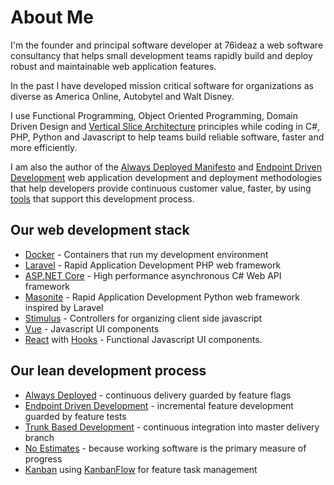 # About Me

I'm the founder and principal software developer at 76ideaz a web software consultancy that helps small development teams rapidly build and deploy robust and maintainable web application features.

In the past I have developed mission critical software for organizations as diverse as America Online, Autobytel and Walt Disney.

I use Functional Programming, Object Oriented Programming, Domain Driven Design and [Vertical Slice Architecture](https://jimmybogard.com/vertical-slice-architecture/) principles while coding in C#, PHP, Python and Javascript to help teams build reliable software, faster and more efficiently.

I am also the author of the [Always Deployed Manifesto](https://alwaysdeployed.com) and [Endpoint Driven Development](https://alwaysdeployed.com/endpoint-driven-development) web application development and deployment methodologies that help developers provide continuous customer value, faster, by using [tools](https://alwaysdeployed.com/tools) that support this development process.

## Our web development stack

+ [Docker](https://www.docker.com/why-docker) - Containers that run my development environment
+ [Laravel](https://laravel.com) - Rapid Application Development PHP web framework
+ [ASP.NET Core](https://docs.microsoft.com/en-us/aspnet/core) - High performance asynchronous C# Web API framework
+ [Masonite](https://docs.masoniteproject.com/) - Rapid Application Development Python web framework inspired by Laravel
+ [Stimulus](https://stimulusjs.org) - Controllers for organizing client side javascript
+ [Vue](https://vuejs.org) - Javascript UI components
+ [React](https://reactjs.org) with [Hooks](https://reactjs.org/docs/hooks-intro.html) - Functional Javascript UI components.

## Our lean development process

+ [Always Deployed](https://alwaysdeployed.com) - continuous delivery guarded by feature flags
+ [Endpoint Driven Development](https://alwaysdeployed.com/endpoint-driven-development) - incremental feature development guarded by feature tests
+ [Trunk Based Development](https://trunkbaseddevelopment.com) - continuous integration into master delivery branch
+ [No Estimates](http://ronjeffries.com/xprog/articles/the-noestimates-movement) - because working software is the primary measure of progress
+ [Kanban](https://www.atlassian.com/agile/kanban) using [KanbanFlow](https://kanbanflow.com) for feature task management

